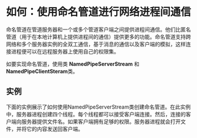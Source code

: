 # 如何：使用命名管道进行网络进程间通信

命名管道在管道服务器和一个或多个管道客户端之间提供进程间通信。他们比匿名管道（用于在本地计算机上提供进程间的通信）提供更多的功能。命名管道支持跨网络和多个服务器实例的全双工通信，基于消息的通信以及客户端的模拟，这样连接进程便可以在远程服务器上使用自己的权限集。

如要实现命名管道，使用类 **NamedPipeServerStream** 和 **NamedPipeClientSteram**类。

## 实例

下面的实例展示了如何使用NamedPipeServerStream类创建命名管道。在此实例中，服务器进程创建四个线程。每个线程都可以接受客户端连接。然后，连接的客户端向服务器提供文件名。如果客户端拥有足够的权限。服务器进程就会打开文件，并将它的内容发送回客户端。
